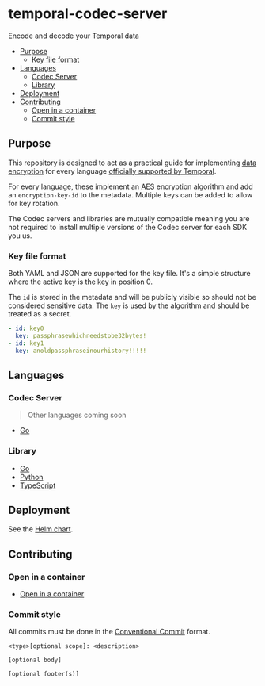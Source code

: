 # temporal-codec-server

Encode and decode your Temporal data

<!-- toc -->

* [Purpose](#purpose)
  * [Key file format](#key-file-format)
* [Languages](#languages)
  * [Codec Server](#codec-server)
  * [Library](#library)
* [Deployment](#deployment)
* [Contributing](#contributing)
  * [Open in a container](#open-in-a-container)
  * [Commit style](#commit-style)

<!-- Regenerate with "pre-commit run -a markdown-toc" -->

<!-- tocstop -->

## Purpose

This repository is designed to act as a practical guide for implementing
[data encryption](https://docs.temporal.io/production-deployment/data-encryption)
for every language [officially supported by Temporal](https://docs.temporal.io/encyclopedia/temporal-sdks#official-sdks).

For every language, these implement an [AES](https://en.wikipedia.org/wiki/Advanced_Encryption_Standard)
encryption algorithm and add an `encryption-key-id` to the metadata. Multiple
keys can be added to allow for key rotation.

The Codec servers and libraries are mutually compatible meaning you are not
required to install multiple versions of the Codec server for each SDK you us.

### Key file format

Both YAML and JSON are supported for the key file. It's a simple structure where
the active key is the key in position 0.

The `id` is stored in the metadata and will be publicly visible so should not be
considered sensitive data. The `key` is used by the algorithm and should be
treated as a secret.

```yaml
- id: key0
  key: passphrasewhichneedstobe32bytes!
- id: key1
  key: anoldpassphraseinourhistory!!!!!
```

## Languages

### Codec Server

> Other languages coming soon

* [Go](./apps/golang)

### Library

* [Go](./packages/golang)
* [Python](./packages/python)
* [TypeScript](./packages/typescript)

## Deployment

See the [Helm chart](./charts/temporal-codec-server).

## Contributing

### Open in a container

* [Open in a container](https://code.visualstudio.com/docs/devcontainers/containers)

### Commit style

All commits must be done in the [Conventional Commit](https://www.conventionalcommits.org)
format.

```git
<type>[optional scope]: <description>

[optional body]

[optional footer(s)]
```
